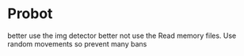 # Probot
better use the img detector better not use the Read memory files. 
Use random movements so prevent many bans
